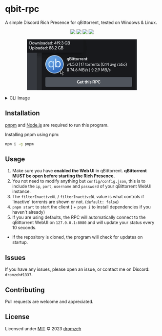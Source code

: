 # qbit-rpc

A simple Discord Rich Presence for qBittorrent, tested on Windows & Linux.

<p align = "center">
    <a href="https://buymeacoffee.com/marcelmd" alt="buymeacoffee">
        <img src="https://img.shields.io/badge/Buy_Me_A_Coffee-FFDD00?style=for-the-badge&logo=buy-me-a-coffee&logoColor=black"/></a>
    <a href="https://nodejs.org" alt="node js">
        <img src="https://img.shields.io/badge/Node.js-339933?style=for-the-badge&logo=nodedotjs&logoColor=white" /></a>
    <a href = "https://pnpm.io/installation" alt = "pnpm">
        <img src = "https://img.shields.io/badge/pnpm-%234a4a4a.svg?style=for-the-badge&logo=pnpm&logoColor=white"></a>
    <a href = "https://javascript.com" alt = "javascript">
        <img src = "https://img.shields.io/badge/JavaScript-323330?style=for-the-badge&logo=javascript&logoColor=white"></a>
</p>

<p align = "center">
    <img src = "./assets/docs/rpc-example.png" alt = "rpc example screenshot">
</p>

<details>
  <summary>CLI Image</summary>
<p>
    <img src = "./assets/docs/cli-example.png" alt = "cli example screenshot" width = "500" height = "150">
</p>
</details>

## Installation

[pnpm](https://pnpm.js.org/) and [Node.js](https://nodejs.org/) are required to run this program.

Installing pnpm using npm:

```bash
npm i -g pnpm
```

## Usage

1. Make sure you have **enabled the Web UI** in qBittorrent. **qBittorrent MUST be open before starting the Rich Presence.**
2. You not need to modify anything but `config/config.json`, this is to include the `ip`, `port`, `username` and `password` of your qBittorrent WebUI instance.
3. The `filterInactiveUL` / `filterInactiveDL` value is what controls if 'inactive' torrents are shown or not. (`default: false`)
4. `pnpm start` to start the client ( + `pnpm i` to install dependencies if you haven't already)
5. If you are using defaults, the RPC will automatically connect to the qBittorrent WebUI on `127.0.0.1:8080` and will update your status every 10 seconds.

* If the repository is cloned, the program will check for updates on startup.

## Issues

If you have any issues, please open an issue, or contact me on Discord: `dromzeh#1337`.

## Contributing

Pull requests are welcome and appreciated.

## License

Licensed under [MIT](https://mit.dromzeh.dev) © 2023 [dromzeh](https://dromzeh.dev)
